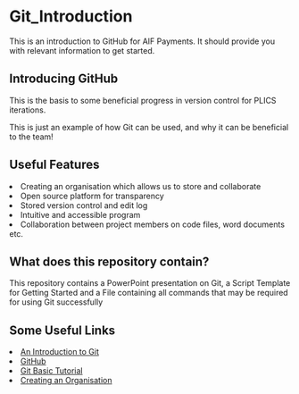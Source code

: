 # Git_Introduction
<!DOCTYPE html>
<html>
<head>
This is an introduction to GitHub for AIF Payments. It should provide you with relevant information to get started.
</head>
<body>
<h2>Introducing GitHub</h2>
<p>This is the basis to some beneficial progress in version control for PLICS iterations.</p>
<p>This is just an example of how Git can be used, and why it can be beneficial to the team!</p>
<h2>Useful Features</h2>
<li>Creating an organisation which allows us to store and collaborate</li>
<li>Open source platform for transparency</li>
<li>Stored version control and edit log</li>
<li>Intuitive and accessible program</li>
<li>Collaboration between project members on code files, word documents etc.</li>
<h2>What does this repository contain?</h2>
<p>This repository contains a PowerPoint presentation on Git, a Script Template for Getting Started and a File containing all commands that may be required for using Git successfully</p>
<h2>Some Useful Links</h2>
<li> <a href="https://www.freecodecamp.org/news/what-is-git-and-how-to-use-it-c341b049ae61/">An Introduction to Git</a></li>
<li><a href="https://github.com/">GitHub</a></li>
<li><a href="https://www.w3schools.com/git/default.asp">Git Basic Tutorial</a></li>
<li><a href="https://docs.github.com/en/organizations"> Creating an Organisation</a></li>
</body>
</html>
